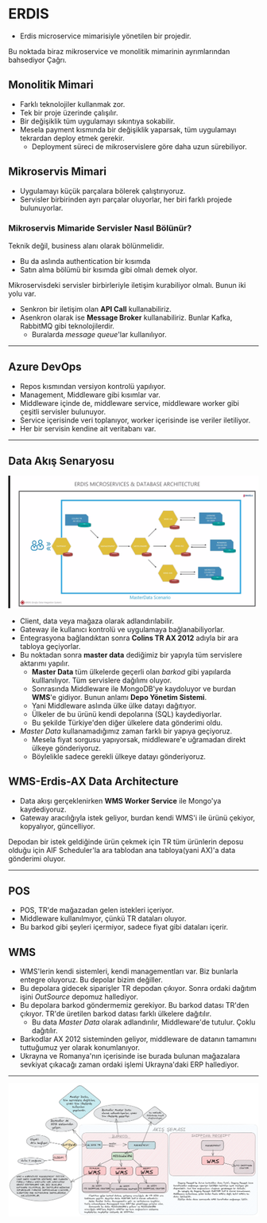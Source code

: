 # ERDIS

- Erdis microservice mimarisiyle yönetilen bir projedir.

Bu noktada biraz mikroservice ve monolitik mimarinin ayrımlarından bahsediyor Çağrı.

## Monolitik Mimari

- Farklı teknolojiler kullanmak zor.
- Tek bir proje üzerinde çalışılır.
- Bir değişiklik tüm uygulamayı sıkıntıya sokabilir.
- Mesela payment kısmında bir değişiklik yaparsak, tüm uygulamayı tekrardan deploy etmek gerekir.
  - Deployment süreci de mikroservislere göre daha uzun sürebiliyor.

## Mikroservis Mimari

- Uygulamayı küçük parçalara bölerek çalıştırıyoruz.
- Servisler birbirinden ayrı parçalar oluyorlar, her biri farklı projede bulunuyorlar.

### Mikroservis Mimaride Servisler Nasıl Bölünür?

Teknik değil, business alanı olarak bölünmelidir.

- Bu da aslında authentication bir kısımda
- Satın alma bölümü bir kısımda gibi olmalı demek olyor.

Mikroservisdeki servisler birbirleriyle iletişim kurabiliyor olmalı. Bunun iki yolu var.

- Senkron bir iletişim olan **API Call** kullanabiliriz.
- Asenkron olarak ise **Message Broker** kullanabiliriz. Bunlar Kafka, RabbitMQ gibi teknolojilerdir.
  - Buralarda _message queue_'lar kullanılıyor.

---

## Azure DevOps

- Repos kısmından versiyon kontrolü yapılıyor.
- Management, Middleware gibi kısımlar var.
- Middleware içinde de, middleware service, middleware worker gibi çeşitli servisler bulunuyor.
- Service içerisinde veri toplanıyor, worker içerisinde ise veriler iletiliyor.
- Her bir servisin kendine ait veritabanı var.

---

## Data Akış Senaryosu

![](./assets/erdis.png)

- Client, data veya mağaza olarak adlandırılabilir.
- Gateway ile kullanıcı kontrolü ve uygulamaya bağlanabiliyorlar.
- Entegrasyona bağlandıktan sonra **Colins TR AX 2012** adıyla bir ara tabloya geçiyorlar.
- Bu noktadan sonra **master data** dediğimiz bir yapıyla tüm servislere aktarımı yapılır.
  - **Master Data** tüm ülkelerde geçerli olan _barkod_ gibi yapılarda kulllanılıyor. Tüm servislere dağılımı oluyor.
  - Sonrasında Middleware ile MongoDB'ye kaydoluyor ve burdan **WMS**'e gidiyor. Bunun anlamı **Depo Yönetim Sistemi**.
  - Yani Middleware aslında ülke ülke datayı dağıtıyor.
  - Ülkeler de bu ürünü kendi depolarına (SQL) kaydediyorlar.
  - Bu şekilde Türkiye'den diğer ülkelere data gönderimi oldu.
- _Master Data_ kullanamadığımız zaman farklı bir yapıya geçiyoruz.
  - Mesela fiyat sorgusu yapıyorsak, middleware'e uğramadan direkt ülkeye gönderiyoruz.
  - Böylelikle sadece gerekli ülkeye datayı gönderiyoruz.

## WMS-Erdis-AX Data Architecture

- Data akışı gerçeklenirken **WMS Worker Service** ile Mongo'ya kaydediyoruz.
- Gateway aracılığıyla istek geliyor, burdan kendi WMS'i ile ürünü çekiyor, kopyalıyor, güncelliyor.

Depodan bir istek geldiğinde ürün çekmek için TR tüm ürünlerin deposu olduğu için AIF Scheduler'la ara tablodan ana tabloya(yani AX)'a data gönderimi oluyor.

---

## POS

- POS, TR'de mağazadan gelen istekleri içeriyor.
- Middleware kullanılmıyor, çünkü TR dataları oluyor.
- Bu barkod gibi şeyleri içermiyor, sadece fiyat gibi dataları içerir.

## WMS

- WMS'lerin kendi sistemleri, kendi managementları var. Biz bunlarla entegre oluyoruz. Bu depolar bizim değiller.
- Bu depolara gidecek siparişler TR depodan çıkıyor. Sonra ordaki dağıtım işini _OutSource_ depomuz hallediyor.
- Bu depolara barkod göndermemiz gerekiyor. Bu barkod datası TR'den çıkıyor. TR'de üretilen barkod datası farklı ülkelere dağıtılır.
  - Bu data _Master Data_ olarak adlandırılır, Middleware'de tutulur. Çoklu dağıtılır.
- Barkodlar AX 2012 sisteminden geliyor, middleware de datanın tamamını tuttuğumuz yer olarak konumlanıyor.
- Ukrayna ve Romanya'nın içerisinde ise burada bulunan mağazalara sevkiyat çıkacağı zaman ordaki işlemi Ukrayna'daki ERP hallediyor.

---

![](./assets/barcode-shipping-receipt.png)
